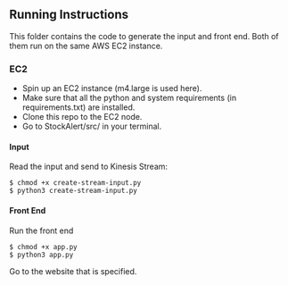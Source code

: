 ## Running Instructions
This folder contains the code to generate the input and front end. Both of them run on the same AWS EC2 instance.

### EC2
* Spin up an EC2 instance (m4.large is used here). 
* Make sure that all the python and system requirements (in requirements.txt) are installed.
* Clone this repo to the EC2 node. 
* Go to StockAlert/src/ in your terminal.

#### Input
Read the input and send to Kinesis Stream:

    $ chmod +x create-stream-input.py
    $ python3 create-stream-input.py

#### Front End
Run the front end

    $ chmod +x app.py
    $ python3 app.py
Go to the website that is specified. 

